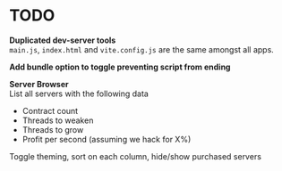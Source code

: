 # TODO
**Duplicated dev-server tools**  
`main.js`, `index.html` and `vite.config.js` are the same amongst all apps.

**Add bundle option to toggle preventing script from ending**


**Server Browser**  
List all servers with the following data
- Contract count
- Threads to weaken
- Threads to grow
- Profit per second (assuming we hack for X%)

Toggle theming, sort on each column, hide/show purchased servers
